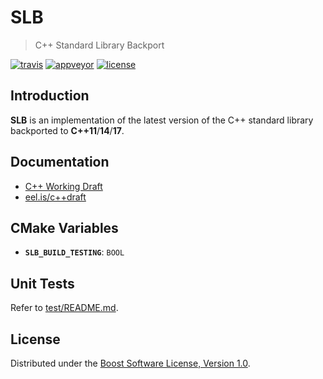 # SLB

> C++ Standard Library Backport

[![travis][badge.travis]][travis]
[![appveyor][badge.appveyor]][appveyor]
[![license][badge.license]][license]

[badge.travis]: https://travis-ci.org/mpark/slb.svg?branch=master
[badge.appveyor]: https://ci.appveyor.com/api/projects/status/github/mpark/slb?branch=master&svg=true
[badge.license]: https://img.shields.io/badge/license-boost-blue.svg

[travis]: https://travis-ci.org/mpark/slb
[appveyor]: https://ci.appveyor.com/project/mpark/slb
[license]: https://github.com/mpark/slb/blob/master/LICENSE.md

## Introduction

__SLB__ is an implementation of the latest version of the C++ standard library
backported to __C++11__/__14__/__17__.

## Documentation

  - [C++ Working Draft](wg21.link/standard)
  - [eel.is/c++draft](http://eel.is/c++draft)

## CMake Variables

  - __`SLB_BUILD_TESTING`__: `BOOL`

## Unit Tests

Refer to [test/README.md](test/README.md).

## License

Distributed under the [Boost Software License, Version 1.0](LICENSE.md).
